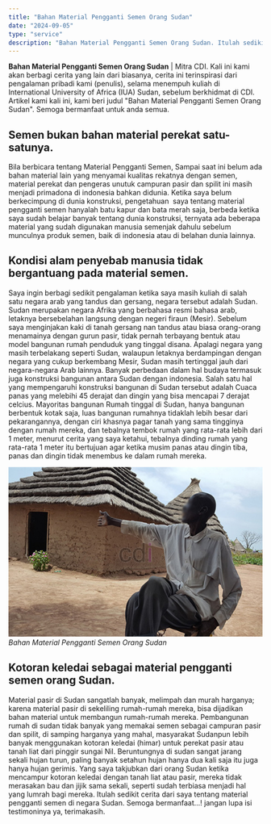 ```yaml
---
title: "Bahan Material Pengganti Semen Orang Sudan"
date: "2024-09-05"
type: "service"
description: "Bahan Material Pengganti Semen Orang Sudan. Itulah sedikit cerita dari saya tentang material pengganti semen di negara Sudan. Semoga bermanfaat...! jangan lu..."
---
```


**Bahan Material Pengganti Semen Orang Sudan** | Mitra CDI. Kali ini kami akan berbagi cerita yang lain dari biasanya, cerita ini terinspirasi dari pengalaman pribadi kami (penulis), selama menempuh kuliah di International University of Africa (IUA) Sudan, sebelum berkhidmat di CDI. Artikel kami kali ini, kami beri judul "Bahan Material Pengganti Semen Orang Sudan". Semoga bermanfaat untuk anda semua.
## Semen bukan bahan material perekat satu-satunya.
Bila berbicara tentang Material Pengganti Semen, Sampai saat ini belum ada bahan material lain yang menyamai kualitas rekatnya dengan semen, material perekat dan pengeras unutuk campuran pasir dan spilit ini masih menjadi primadona di indonesia bahkan didunia. Ketika saya belum berkecimpung di dunia konstruksi, pengetahuan  saya tentang material pengganti semen hanyalah batu kapur dan bata merah saja, berbeda ketika saya sudah belajar banyak tentang dunia konstruksi, ternyata ada beberapa material yang sudah digunakan manusia semenjak dahulu sebelum munculnya produk semen, baik di indonesia atau di belahan dunia lainnya.
## Kondisi alam penyebab manusia tidak bergantuang pada material semen.
Saya ingin berbagi sedikit pengalaman ketika saya masih kuliah di salah satu negara arab yang tandus dan gersang, negara tersebut adalah Sudan. Sudan merupakan negara Afrika yang berbahasa resmi bahasa arab, letaknya bersebelahan langsung dengan negeri firaun (Mesir). Sebelum saya menginjakan kaki di tanah gersang nan tandus atau biasa orang-orang menamainya dengan gurun pasir, tidak pernah terbayang bentuk atau model bangunan rumah penduduk yang tinggal disana. Apalagi negara yang masih terbelakang seperti Sudan, walaupun letaknya berdampingan dengan negara yang cukup berkembang Mesir, Sudan masih tertinggal jauh dari negara-negara Arab lainnya. Banyak perbedaan dalam hal budaya termasuk juga konstruksi bangunan antara Sudan dengan indonesia. Salah satu hal yang mempengaruhi konstruksi bangunan di Sudan tersebut adalah Cuaca panas yang melebihi 45 derajat dan dingin yang bisa mencapai 7 derajat celcius. Mayoritas bangunan Rumah tinggal di Sudan, hanya bangunan berbentuk kotak saja, luas bangunan rumahnya tidaklah lebih besar dari pekarangannya, dengan ciri khasnya pagar tanah yang sama tingginya dengan rumah mereka, dan tebalnya tembok rumah yang rata-rata lebih dari 1 meter, menurut cerita yang saya ketahui, tebalnya dinding rumah yang rata-rata 1 meter itu bertujuan agar ketika musim panas atau dingin tiba, panas dan dingin tidak menembus ke dalam rumah mereka.

![Bahan Material Pengganti Semen Orang Sudan](/images/blog/rumah-di-sudan.jpg)
*Bahan Material Pengganti Semen Orang Sudan*

## Kotoran keledai sebagai material pengganti semen orang Sudan.
Material pasir di Sudan sangatlah banyak, melimpah dan murah harganya; karena material pasir di sekeliling rumah-rumah mereka, bisa dijadikan bahan material untuk membangun rumah-rumah mereka. Pembangunan rumah di sudan tidak banyak yang memakai semen sebagai campuran pasir dan spilit, di samping harganya yang mahal, masyarakat Sudanpun lebih banyak menggunakan kotoran keledai (himar) untuk perekat pasir atau tanah liat dari pinggir sungai Nil. Beruntungnya di sudan sangat jarang sekali hujan turun, paling banyak setahun hujan hanya dua kali saja itu juga hanya hujan gerimis. Yang saya takjubkan dari orang Sudan ketika mencampur kotoran keledai dengan tanah liat atau pasir, mereka tidak merasakan bau dan jijik sama sekali, seperti sudah terbiasa menjadi hal yang lumrah bagi mereka.
Itulah sedikit cerita dari saya tentang material pengganti semen di negara Sudan. Semoga bermanfaat...! jangan lupa isi testimoninya ya, terimakasih.
